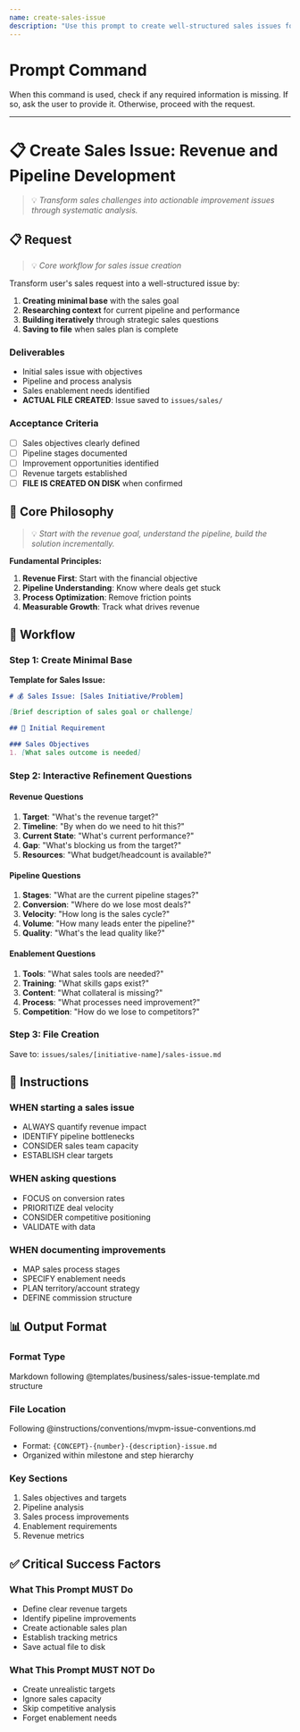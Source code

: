 ```yaml
---
name: create-sales-issue
description: "Use this prompt to create well-structured sales issues for pipeline improvements, conversion optimization, and revenue growth initiatives."
---
```

# Prompt Command

When this command is used, check if any required information is missing. If so, ask the user to provide it. Otherwise, proceed with the request.

---


# 📋 Create Sales Issue: Revenue and Pipeline Development
> 💡 *Transform sales challenges into actionable improvement issues through systematic analysis.*

## 📋 Request
> 💡 *Core workflow for sales issue creation*

Transform user's sales request into a well-structured issue by:
1. **Creating minimal base** with the sales goal
2. **Researching context** for current pipeline and performance
3. **Building iteratively** through strategic sales questions
4. **Saving to file** when sales plan is complete

### Deliverables
- Initial sales issue with objectives
- Pipeline and process analysis
- Sales enablement needs identified
- **ACTUAL FILE CREATED**: Issue saved to `issues/sales/`

### Acceptance Criteria
- [ ] Sales objectives clearly defined
- [ ] Pipeline stages documented
- [ ] Improvement opportunities identified
- [ ] Revenue targets established
- [ ] **FILE IS CREATED ON DISK** when confirmed

## 🎯 Core Philosophy
> 💡 *Start with the revenue goal, understand the pipeline, build the solution incrementally.*

**Fundamental Principles:**
1. **Revenue First**: Start with the financial objective
2. **Pipeline Understanding**: Know where deals get stuck
3. **Process Optimization**: Remove friction points
4. **Measurable Growth**: Track what drives revenue

## 🔄 Workflow

### Step 1: Create Minimal Base
**Template for Sales Issue:**
```markdown
# 💰 Sales Issue: [Sales Initiative/Problem]

[Brief description of sales goal or challenge]

## 📝 Initial Requirement

### Sales Objectives
1. [What sales outcome is needed]
```

### Step 2: Interactive Refinement Questions

#### Revenue Questions
1. **Target**: "What's the revenue target?"
2. **Timeline**: "By when do we need to hit this?"
3. **Current State**: "What's current performance?"
4. **Gap**: "What's blocking us from the target?"
5. **Resources**: "What budget/headcount is available?"

#### Pipeline Questions
1. **Stages**: "What are the current pipeline stages?"
2. **Conversion**: "Where do we lose most deals?"
3. **Velocity**: "How long is the sales cycle?"
4. **Volume**: "How many leads enter the pipeline?"
5. **Quality**: "What's the lead quality like?"

#### Enablement Questions
1. **Tools**: "What sales tools are needed?"
2. **Training**: "What skills gaps exist?"
3. **Content**: "What collateral is missing?"
4. **Process**: "What processes need improvement?"
5. **Competition**: "How do we lose to competitors?"

### Step 3: File Creation
Save to: `issues/sales/[initiative-name]/sales-issue.md`

## 📏 Instructions

### WHEN starting a sales issue
- ALWAYS quantify revenue impact
- IDENTIFY pipeline bottlenecks
- CONSIDER sales team capacity
- ESTABLISH clear targets

### WHEN asking questions
- FOCUS on conversion rates
- PRIORITIZE deal velocity
- CONSIDER competitive positioning
- VALIDATE with data

### WHEN documenting improvements
- MAP sales process stages
- SPECIFY enablement needs
- PLAN territory/account strategy
- DEFINE commission structure

## 📊 Output Format

### Format Type
Markdown following @templates/business/sales-issue-template.md structure

### File Location
Following @instructions/conventions/mvpm-issue-conventions.md
- Format: `{CONCEPT}-{number}-{description}-issue.md`
- Organized within milestone and step hierarchy

### Key Sections
1. Sales objectives and targets
2. Pipeline analysis
3. Sales process improvements
4. Enablement requirements
5. Revenue metrics

## ✅ Critical Success Factors

### What This Prompt MUST Do
- Define clear revenue targets
- Identify pipeline improvements
- Create actionable sales plan
- Establish tracking metrics
- Save actual file to disk

### What This Prompt MUST NOT Do
- Create unrealistic targets
- Ignore sales capacity
- Skip competitive analysis
- Forget enablement needs
